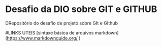 # Desafio da DIO sobre GIT e GITHUB
DRepositório do  desafio de projeto sobre GIt e GIthub

#LINKS UTEIS
[sintaxe básica de arquivos markdown] (https://www.markdownguide.org/ )



